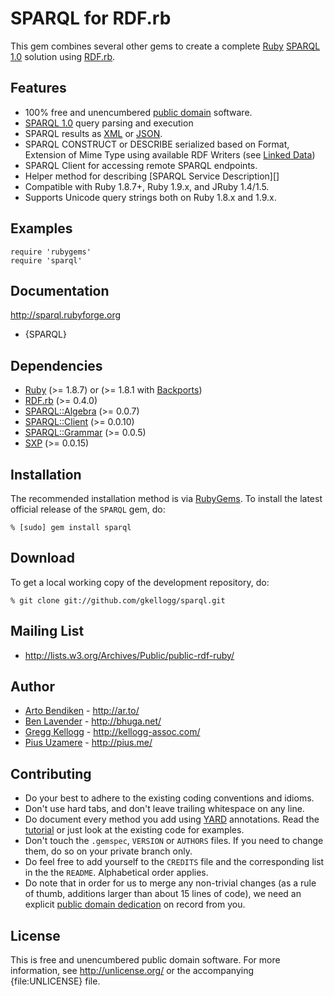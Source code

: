 SPARQL for RDF.rb
==================================

This gem combines several other gems to create a complete [Ruby][] [SPARQL 1.0][] solution
using [RDF.rb][].

Features
--------

* 100% free and unencumbered [public domain](http://unlicense.org/) software.
* [SPARQL 1.0][] query parsing and execution
* SPARQL results as [XML][SPARQL XML] or [JSON][SPARQL JSON].
* SPARQL CONSTRUCT or DESCRIBE serialized based on Format, Extension of Mime Type
  using available RDF Writers (see [Linked Data](http://rubygems.org/gems/linkeddata))
* SPARQL Client for accessing remote SPARQL endpoints.
* Helper method for describing [SPARQL Service Description][]
* Compatible with Ruby 1.8.7+, Ruby 1.9.x, and JRuby 1.4/1.5.
* Supports Unicode query strings both on Ruby 1.8.x and 1.9.x.

Examples
--------

    require 'rubygems'
    require 'sparql'

Documentation
-------------

<http://sparql.rubyforge.org>

* {SPARQL}

Dependencies
------------

* [Ruby](http://ruby-lang.org/) (>= 1.8.7) or (>= 1.8.1 with [Backports][])
* [RDF.rb](http://rubygems.org/gems/rdf) (>= 0.4.0)
* [SPARQL::Algebra](https://rubygems.org/gems/sparql-algebra) (>= 0.0.7)
* [SPARQL::Client](https://rubygems.org/gems/sparql-client) (>= 0.0.10)
* [SPARQL::Grammar](https://rubygems.org/gems/sparql-grammar) (>= 0.0.5)
* [SXP](https://rubygems.org/gems/sxp) (>= 0.0.15)

Installation
------------

The recommended installation method is via [RubyGems](http://rubygems.org/).
To install the latest official release of the `SPARQL` gem, do:

    % [sudo] gem install sparql

Download
--------

To get a local working copy of the development repository, do:

    % git clone git://github.com/gkellogg/sparql.git

Mailing List
------------

* <http://lists.w3.org/Archives/Public/public-rdf-ruby/>

Author
------

* [Arto Bendiken](http://github.com/bendiken) - <http://ar.to/>
* [Ben Lavender](http://github.com/bhuga) - <http://bhuga.net/>
* [Gregg Kellogg](http://github.com/gkellogg) - <http://kellogg-assoc.com/>
* [Pius Uzamere](http://github.com/pius) - <http://pius.me/>


Contributing
------------

* Do your best to adhere to the existing coding conventions and idioms.
* Don't use hard tabs, and don't leave trailing whitespace on any line.
* Do document every method you add using [YARD][] annotations. Read the
  [tutorial][YARD-GS] or just look at the existing code for examples.
* Don't touch the `.gemspec`, `VERSION` or `AUTHORS` files. If you need to
  change them, do so on your private branch only.
* Do feel free to add yourself to the `CREDITS` file and the corresponding
  list in the the `README`. Alphabetical order applies.
* Do note that in order for us to merge any non-trivial changes (as a rule
  of thumb, additions larger than about 15 lines of code), we need an
  explicit [public domain dedication][PDD] on record from you.

License
-------

This is free and unencumbered public domain software. For more information,
see <http://unlicense.org/> or the accompanying {file:UNLICENSE} file.

[Ruby]:       http://ruby-lang.org/
[RDF]:        http://www.w3.org/RDF/
[SPARQL]:     http://en.wikipedia.org/wiki/SPARQL
[SPARQL 1.0]: http://www.w3.org/TR/rdf-sparql-query/
[SPARQL 1.1]: http://www.w3.org/TR/sparql11-query/
[SSE]:        http://openjena.org/wiki/SSE
[SXP]:        http://sxp.rubyforge.org/
[grammar]:    http://www.w3.org/TR/rdf-sparql-query/#grammar
[RDF.rb]:     http://rdf.rubyforge.org/
[YARD]:       http://yardoc.org/
[YARD-GS]:    http://rubydoc.info/docs/yard/file/docs/GettingStarted.md
[PDD]:        http://unlicense.org/#unlicensing-contributions
[Backports]:  http://rubygems.org/gems/backports
[SPARQL XML]: http://www.w3.org/TR/rdf-sparql-XMLres/
[SPARQL JSON]:http://www.w3.org/TR/rdf-sparql-json-res/
[SPARQL Service]: http://www.w3.org/TR/sparql11-service-description/